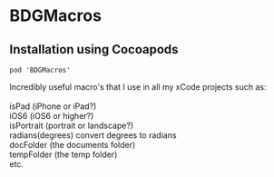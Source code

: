 # BDGMacros

## Installation using Cocoapods
```
pod 'BDGMacros'
```

Incredibly useful macro's that I use in all my xCode projects such as:
<br/><br/>
isPad (iPhone or iPad?) <br/>
iOS6 (iOS6 or higher?) <br/>
isPortrait (portrait or landscape?) <br/>
radians(degrees) convert degrees to radians <br/>
docFolder (the documents folder) <br/>
tempFolder (the temp folder) <br/>
etc.